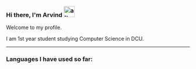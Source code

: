 <h3><p><b>Hi there, I'm Arvind</b>
<img src="https://media.tenor.com/images/30169e4a670daf12443df7d2dd140176/tenor.gif" alt="alt text" width="30px" height="30px"></p></h3>
<p> Welcome to my profile. </p>
<p> I am 1st year student studying Computer Science in DCU. </p>
<hr size="30">

<h3><p>Languages I have used so far:</p></h3>
